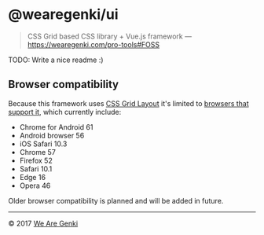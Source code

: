 # @wearegenki/ui

> CSS Grid based CSS library + Vue.js framework — https://wearegenki.com/pro-tools#FOSS

TODO: Write a nice readme :)

## Browser compatibility

Because this framework uses [CSS Grid Layout](https://developer.mozilla.org/en-US/docs/Web/CSS/CSS_Grid_Layout) it's limited to [browsers that support it](http://caniuse.com/#feat=css-grid), which currently include:

* Chrome for Android 61
* Android browser 56
* iOS Safari 10.3
* Chrome 57
* Firefox 52
* Safari 10.1
* Edge 16
* Opera 46

Older browser compatibility is planned and will be added in future.

-----

© 2017 [We Are Genki](https://wearegenki.com)
